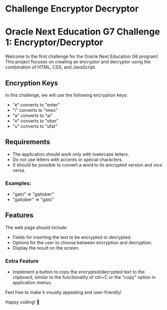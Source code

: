 # Challenge Encryptor Decryptor
# Oracle Next Education G7 Challenge 1: Encryptor/Decryptor

Welcome to the first challenge for the Oracle Next Education G6 program! This project focuses on creating an encryptor and decryptor using the combination of HTML, CSS, and JavaScript.

## Encryption Keys
In this challenge, we will use the following encryption keys:
- "e" converts to "enter"
- "i" converts to "imes"
- "a" converts to "ai"
- "o" converts to "ober"
- "u" converts to "ufat"

## Requirements
- The application should work only with lowercase letters.
- Do not use letters with accents or special characters.
- It should be possible to convert a word to its encrypted version and vice versa.

### Examples:
- "gato" => "gaitober"
- "gaitober" => "gato"

## Features
The web page should include:
- Fields for inserting the text to be encrypted or decrypted.
- Options for the user to choose between encryption and decryption.
- Display the result on the screen.

### Extra Feature
- Implement a button to copy the encrypted/decrypted text to the clipboard, similar to the functionality of ctrl+C or the "copy" option in application menus.

Feel free to make it visually appealing and user-friendly!

Happy coding! 🚀
